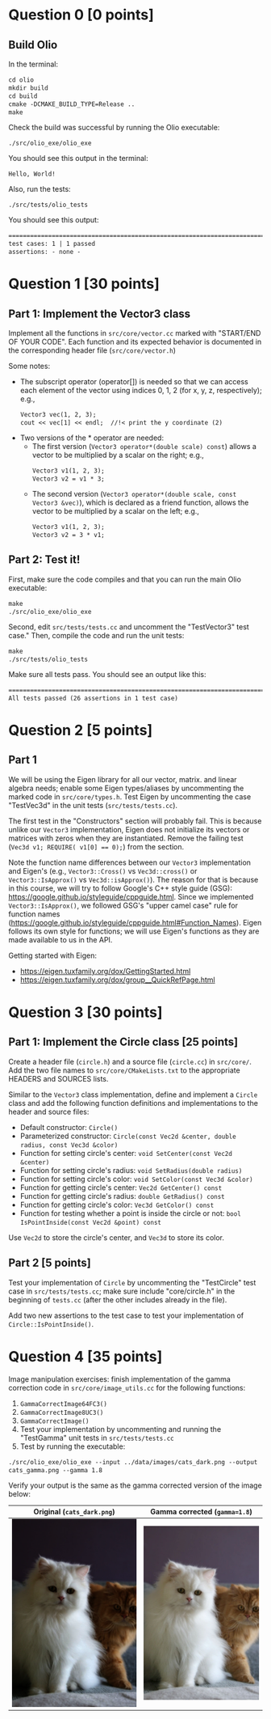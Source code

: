 # Question 0 [0 points]
## Build Olio
In the terminal:
```
cd olio
mkdir build
cd build
cmake -DCMAKE_BUILD_TYPE=Release ..
make
```

Check the build was successful by running the Olio executable:
```
./src/olio_exe/olio_exe
```
You should see this output in the terminal:
```
Hello, World!
```
Also, run the tests:
```
./src/tests/olio_tests
```
You should see this output:
```
===============================================================================
test cases: 1 | 1 passed
assertions: - none -
```

# Question 1 [30 points]
## Part 1: Implement the Vector3 class
Implement all the functions in `src/core/vector.cc` marked with "START/END OF YOUR CODE".  Each function and its expected behavior is documented in the corresponding header file (`src/core/vector.h`)

Some notes:
* The subscript operator (operator[]) is needed so that we can access each element of the vector using indices 0, 1, 2 (for x, y, z, respectively); e.g.,
  ```
  Vector3 vec(1, 2, 3);
  cout << vec[1] << endl;  //!< print the y coordinate (2)
  ```
* Two versions of the  * operator are needed:
  * The first version (`Vector3 operator*(double scale) const`) allows a vector to be multiplied by a scalar on the right; e.g.,
    ```
    Vector3 v1(1, 2, 3);
    Vector3 v2 = v1 * 3;
    ```
  * The second version (`Vector3 operator*(double scale, const Vector3 &vec)`), which is declared as a friend function, allows the vector to be multiplied by a scalar on the left; e.g.,
    ```
    Vector3 v1(1, 2, 3);
    Vector3 v2 = 3 * v1;
    ```

## Part 2: Test it!
First, make sure the code compiles and that you can run the main Olio executable:
```
make
./src/olio_exe/olio_exe
```
Second, edit `src/tests/tests.cc` and uncomment the "TestVector3" test case." Then, compile the code and run the unit tests:
```
make
./src/tests/olio_tests
```
Make sure all tests pass. You should see an output like this:
```
===============================================================================
All tests passed (26 assertions in 1 test case)
```

# Question 2 [5 points]
## Part 1
We will be using the Eigen library for all our vector, matrix. and linear algebra needs; enable some Eigen types/aliases by uncommenting the marked code in `src/core/types.h`. Test Eigen by uncommenting the case "TestVec3d" in the unit tests
(`src/tests/tests.cc`).

The first test in the "Constructors" section will probably fail. This is because unlike our `Vector3` implementation, Eigen does not initialize its vectors or matrices with zeros when they are instantiated. Remove the failing test (`Vec3d v1; REQUIRE( v1[0] == 0);`) from the section.

Note the function name differences between our `Vector3` implementation and Eigen's (e.g., `Vector3::Cross()` vs `Vec3d::cross()` or `Vector3::IsApprox()` vs `Vec3d::isApprox()`). The reason for that is because in this course, we will try to follow Google's C++ style guide (GSG): https://google.github.io/styleguide/cppguide.html.
Since we implemented `Vector3::IsApprox()`, we followed GSG's "upper camel case" rule for function names (https://google.github.io/styleguide/cppguide.html#Function_Names). Eigen follows its own style for functions; we will use Eigen's functions as they are made available to us in the API.

Getting started with Eigen:
* https://eigen.tuxfamily.org/dox/GettingStarted.html
* https://eigen.tuxfamily.org/dox/group__QuickRefPage.html

# Question 3 [30 points]
## Part 1: Implement the Circle class [25 points]
Create a header file (`circle.h`) and a source file (`circle.cc`) in `src/core/`. Add the two file names to `src/core/CMakeLists.txt` to the appropriate HEADERS and SOURCES lists.

Similar to the `Vector3` class implementation, define and implement a `Circle` class and add the following function definitions and implementations to the header and source files:
* Default constructor: `Circle()`
* Parameterized constructor: `Circle(const Vec2d &center, double radius, const Vec3d &color)`
* Function for setting circle's center: `void SetCenter(const Vec2d &center)`
* Function for setting circle's radius: `void SetRadius(double radius)`
* Function for setting circle's color: `void SetColor(const Vec3d &color)`
* Function for getting circle's center: `Vec2d GetCenter() const`
* Function for getting circle's radius: `double GetRadius() const`
* Function for getting circle's color: `Vec3d GetColor() const`
* Function for testing whether a point is inside the circle or not: `bool IsPointInside(const Vec2d &point) const`

Use `Vec2d` to store the circle's center, and `Vec3d` to store its color.

## Part 2 [5 points]

Test your implementation of `Circle` by uncommenting the "TestCircle" test case in `src/tests/tests.cc`; make sure include "core/circle.h" in the beginning of `tests.cc` (after the other includes already in the file).

Add two new assertions to the test case to test your implementation of `Circle::IsPointInside()`.

# Question 4 [35 points]
Image manipulation exercises: finish implementation of the gamma correction code in `src/core/image_utils.cc` for the following functions:
  1. `GammaCorrectImage64FC3()`
  2. `GammaCorrectImage8UC3()`
  3. `GammaCorrectImage()`
  4. Test your implementation by uncommenting and running the "TestGamma" unit tests in `src/tests/tests.cc`
  5. Test by running the executable:
  ```
  ./src/olio_exe/olio_exe --input ../data/images/cats_dark.png --output cats_gamma.png --gamma 1.8
  ```
  Verify your output is the same as the gamma corrected version of the image below:

  Original (`cats_dark.png`)         | Gamma corrected (`gamma=1.8`)
  :---------------------------------:|:-----------------------------:
  ![original](figures/cats_dark.png) | ![gamma corrected (`gamma=1.8`)](figures/cats_gamma_1.8.png)
